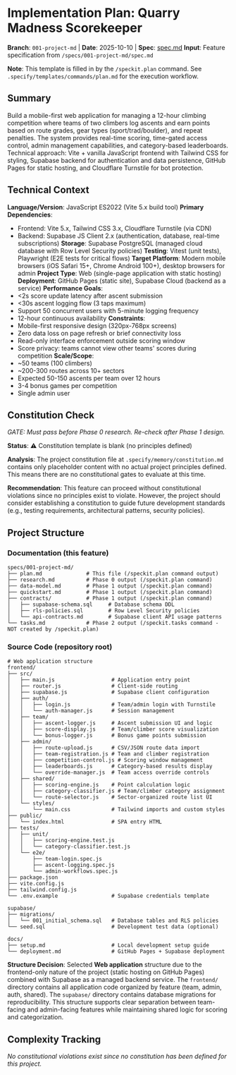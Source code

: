 # Implementation Plan: Quarry Madness Scorekeeper

**Branch**: `001-project-md` | **Date**: 2025-10-10 | **Spec**: [spec.md](./spec.md)
**Input**: Feature specification from `/specs/001-project-md/spec.md`

**Note**: This template is filled in by the `/speckit.plan` command. See `.specify/templates/commands/plan.md` for the execution workflow.

## Summary

Build a mobile-first web application for managing a 12-hour climbing competition where teams of two climbers log ascents and earn points based on route grades, gear types (sport/trad/boulder), and repeat penalties. The system provides real-time scoring, time-gated access control, admin management capabilities, and category-based leaderboards. Technical approach: Vite + vanilla JavaScript frontend with Tailwind CSS for styling, Supabase backend for authentication and data persistence, GitHub Pages for static hosting, and Cloudflare Turnstile for bot protection.

## Technical Context

**Language/Version**: JavaScript ES2022 (Vite 5.x build tool)
**Primary Dependencies**:
- Frontend: Vite 5.x, Tailwind CSS 3.x, Cloudflare Turnstile (via CDN)
- Backend: Supabase JS Client 2.x (authentication, database, real-time subscriptions)
**Storage**: Supabase PostgreSQL (managed cloud database with Row Level Security policies)
**Testing**: Vitest (unit tests), Playwright (E2E tests for critical flows)
**Target Platform**: Modern mobile browsers (iOS Safari 15+, Chrome Android 100+), desktop browsers for admin
**Project Type**: Web (single-page application with static hosting)
**Deployment**: GitHub Pages (static site), Supabase Cloud (backend as a service)
**Performance Goals**:
- <2s score update latency after ascent submission
- <30s ascent logging flow (3 taps maximum)
- Support 50 concurrent users with 5-minute logging frequency
- 12-hour continuous availability
**Constraints**:
- Mobile-first responsive design (320px-768px screens)
- Zero data loss on page refresh or brief connectivity loss
- Read-only interface enforcement outside scoring window
- Score privacy: teams cannot view other teams' scores during competition
**Scale/Scope**:
- ~50 teams (100 climbers)
- ~200-300 routes across 10+ sectors
- Expected 50-150 ascents per team over 12 hours
- 3-4 bonus games per competition
- Single admin user

## Constitution Check

*GATE: Must pass before Phase 0 research. Re-check after Phase 1 design.*

**Status**: ⚠️ Constitution template is blank (no principles defined)

**Analysis**: The project constitution file at `.specify/memory/constitution.md` contains only placeholder content with no actual project principles defined. This means there are no constitutional gates to evaluate at this time.

**Recommendation**: This feature can proceed without constitutional violations since no principles exist to violate. However, the project should consider establishing a constitution to guide future development standards (e.g., testing requirements, architectural patterns, security policies).

## Project Structure

### Documentation (this feature)

```
specs/001-project-md/
├── plan.md              # This file (/speckit.plan command output)
├── research.md          # Phase 0 output (/speckit.plan command)
├── data-model.md        # Phase 1 output (/speckit.plan command)
├── quickstart.md        # Phase 1 output (/speckit.plan command)
├── contracts/           # Phase 1 output (/speckit.plan command)
│   ├── supabase-schema.sql     # Database schema DDL
│   ├── rls-policies.sql        # Row Level Security policies
│   └── api-contracts.md        # Supabase client API usage patterns
└── tasks.md             # Phase 2 output (/speckit.tasks command - NOT created by /speckit.plan)
```

### Source Code (repository root)

```
# Web application structure
frontend/
├── src/
│   ├── main.js                  # Application entry point
│   ├── router.js                # Client-side routing
│   ├── supabase.js              # Supabase client configuration
│   ├── auth/
│   │   ├── login.js             # Team/admin login with Turnstile
│   │   └── auth-manager.js      # Session management
│   ├── team/
│   │   ├── ascent-logger.js     # Ascent submission UI and logic
│   │   ├── score-display.js     # Team/climber score visualization
│   │   └── bonus-logger.js      # Bonus game points submission
│   ├── admin/
│   │   ├── route-upload.js      # CSV/JSON route data import
│   │   ├── team-registration.js # Team and climber registration
│   │   ├── competition-control.js # Scoring window management
│   │   ├── leaderboards.js      # Category-based results display
│   │   └── override-manager.js  # Team access override controls
│   ├── shared/
│   │   ├── scoring-engine.js    # Point calculation logic
│   │   ├── category-classifier.js # Team/climber category assignment
│   │   └── route-selector.js    # Sector-organized route list UI
│   └── styles/
│       └── main.css             # Tailwind imports and custom styles
├── public/
│   └── index.html               # SPA entry HTML
├── tests/
│   ├── unit/
│   │   ├── scoring-engine.test.js
│   │   └── category-classifier.test.js
│   └── e2e/
│       ├── team-login.spec.js
│       ├── ascent-logging.spec.js
│       └── admin-workflows.spec.js
├── package.json
├── vite.config.js
├── tailwind.config.js
└── .env.example                 # Supabase credentials template

supabase/
├── migrations/
│   └── 001_initial_schema.sql   # Database tables and RLS policies
└── seed.sql                     # Development test data (optional)

docs/
├── setup.md                     # Local development setup guide
└── deployment.md                # GitHub Pages + Supabase deployment
```

**Structure Decision**: Selected **Web application** structure due to the frontend-only nature of the project (static hosting on GitHub Pages) combined with Supabase as a managed backend service. The `frontend/` directory contains all application code organized by feature (team, admin, auth, shared). The `supabase/` directory contains database migrations for reproducibility. This structure supports clear separation between team-facing and admin-facing features while maintaining shared logic for scoring and categorization.

## Complexity Tracking

*No constitutional violations exist since no constitution has been defined for this project.*
